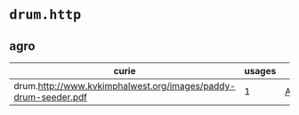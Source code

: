 # `drum.http`

## agro

| curie                                                          |   usages | nodes                                                 |
|----------------------------------------------------------------|----------|-------------------------------------------------------|
| drum.http://www.kvkimphalwest.org/images/paddy-drum-seeder.pdf |        1 | [AGRO:00000397](https://bioregistry.io/AGRO:00000397) |

